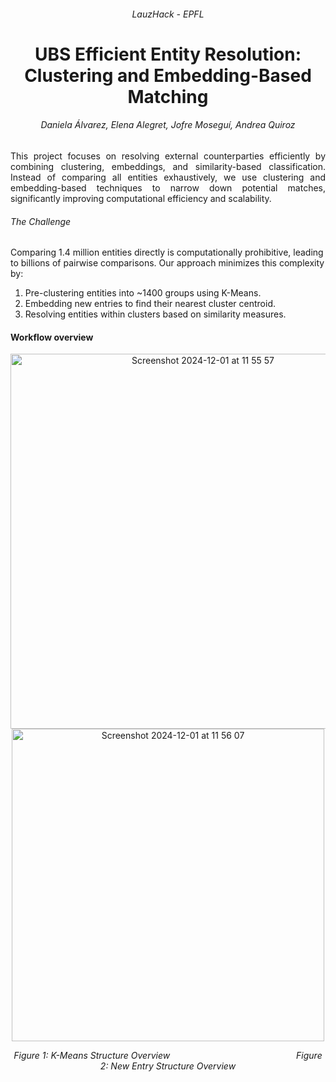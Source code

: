 <h6 align="center"> LauzHack - EPFL</h6>

<h1 align="center">UBS Efficient Entity Resolution: Clustering and Embedding-Based Matching</h1>

<h6 align="center">
Daniela Álvarez, Elena Alegret, Jofre Moseguí, Andrea Quiroz
</h6>

<div style="text-align: justify;">
This project focuses on resolving external counterparties efficiently by combining clustering, embeddings, and similarity-based classification. Instead of comparing all entities exhaustively, we use clustering and embedding-based techniques to narrow down potential matches, significantly improving computational efficiency and scalability.
</div>

###### The Challenge
Comparing 1.4 million entities directly is computationally prohibitive, leading to billions of pairwise comparisons. Our approach minimizes this complexity by:
1. Pre-clustering entities into ~1400 groups using K-Means.
2. Embedding new entries to find their nearest cluster centroid.
3. Resolving entities within clusters based on similarity measures.

#### Workflow overview

<p align="center">
    <img width="600" alt="Screenshot 2024-12-01 at 11 55 57" src="https://github.com/user-attachments/assets/94561713-2c29-4121-abf4-70b14edfb84c">
    <img width="500" alt="Screenshot 2024-12-01 at 11 56 07" src="https://github.com/user-attachments/assets/a4b237a5-1b69-4007-a1d4-a99f5f1d86b1">
</p>

<p align="center">
    <em>Figure 1: K-Means Structure Overview </em>  &emsp;&emsp;&emsp;&emsp;&emsp;&emsp;
    <span style="margin-left: 110px;"> <em>Figure 2: New Entry Structure Overview</em> </span>

</p>
